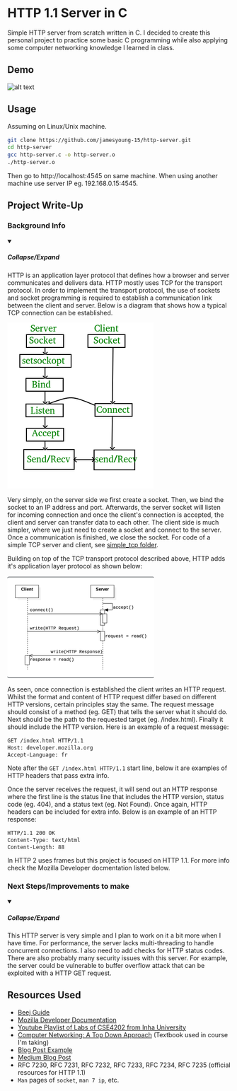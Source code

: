 # HTTP 1.1 Server in C
Simple HTTP server from scratch written in C. I decided to create this personal project to practice some basic C programming while also applying some computer networking knowledge I learned in class.

## Demo

![alt text]()
## Usage
Assuming on Linux/Unix machine.
``` bash
git clone https://github.com/jamesyoung-15/http-server.git
cd http-server
gcc http-server.c -o http-server.o
./http-server.o
```
Then go to http://localhost:4545 on same machine. When using another machine use server IP eg. 192.168.0.15:4545.

## Project Write-Up
### Background Info
<details open><summary><h5>Collapse/Expand</h5></summary>
HTTP is an application layer protocol that defines how a browser and server communicates and delivers data. HTTP mostly uses TCP for the transport protocol. In order to implement the transport protocol, the use of sockets and socket programming is required to establish a communication link between the client and server. Below is a diagram that shows how a typical TCP connection can be established.

![alt text](./images/simple-socket-diagram.png)

Very simply, on the server side we first create a socket. Then, we bind the socket to an IP address and port. Afterwards, the server socket will listen for incoming connection and once the client's connection is accepted, the client and server can transfer data to each other. The client side is much simpler, where we just need to create a socket and connect to the server. Once a communication is finished, we close the socket. For code of a simple TCP server and client, see [simple_tcp folder](https://github.com/jamesyoung-15/http-server/tree/main/simple_tcp).

Building on top of the TCP transport protocol described above, HTTP adds it's application layer protocol as shown below:

![alt text](./images/http-diagram.png)

As seen, once connection is established the client writes an HTTP request. Whilst the format and content of HTTP request differ based on different HTTP versions, certain principles stay the same. The request message should consist of a method (eg. GET) that tells the server what it should do. Next should be the path to the requested target (eg. /index.html). Finally it should include the HTTP version. Here is an example of a request message: 
```
GET /index.html HTTP/1.1
Host: developer.mozilla.org
Accept-Language: fr
```
Note after the `GET /index.html HTTP/1.1` start line, below it are examples of HTTP headers that pass extra info.

Once the server receives the request, it will send out an HTTP response where the first line is the status line that includes the HTTP version, status code (eg. 404), and a status text (eg. Not Found). Once again, HTTP headers can be included for extra info. Below is an example of an HTTP response:
```
HTTP/1.1 200 OK
Content-Type: text/html
Content-Length: 88
``` 
In HTTP 2 uses frames but this project is focused on HTTP 1.1. For more info check the Mozilla Developer docmentation listed below.
</details>



### Next Steps/Improvements to make
<details open><summary><h5>Collapse/Expand</h5></summary>
This HTTP server is very simple and I plan to work on it a bit more when I have time. For performance, the server lacks multi-threading to handle concurrent connections. I also need to add checks for HTTP status codes. There are also probably many security issues with this server. For example, the server could be vulnerable to buffer overflow attack that can be exploited with a HTTP GET request.
</details>

## Resources Used
- [Beej Guide](https://beej.us/guide/bgnet/html/#client-server-background)
- [Mozilla Developer Documentation](https://developer.mozilla.org/en-US/docs/Web/HTTP/Overview)
- [Youtube Playlist of Labs of CSE4202 from Inha University](https://www.youtube.com/playlist?list=PLZIwlOSv75K7jXcVABdIo3wyKp5NwXKlW) 
- [Computer Networking: A Top Down Approach](https://gaia.cs.umass.edu/kurose_ross/index.php) (Textbook used in course I'm taking)
- [Blog Post Example](https://bruinsslot.jp/post/simple-http-webserver-in-c/)
- [Medium Blog Post](https://medium.com/from-the-scratch/http-server-what-do-you-need-to-knoPostExample-simple-http-server-from-scratch-d1ef8945e4fa)
-  RFC 7230, RFC 7231, RFC 7232, RFC 7233, RFC 7234, RFC 7235 (official resources for HTTP 1.1)
- `Man` pages of `socket`, `man 7 ip`, etc. 